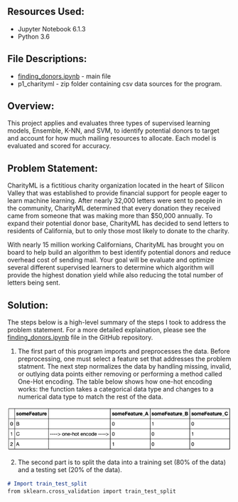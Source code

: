 ## Resources Used:

- Jupyter Notebook 6.1.3 
- Python 3.6

## File Descriptions:

- [finding_donors.ipynb](https://github.com/lizgarseeyah/Finding-Donors/blob/master/finding_donors.ipynb) - main file
-  p1_charityml - zip folder containing csv data sources for the program.

## Overview:

This project applies and evaluates three types of supervised learning models, Ensemble, K-NN, and SVM, to identify potential donors to target and account for how much mailing resources to allocate. Each model is evaluated and scored for accuracy.

## Problem Statement:

CharityML is a fictitious charity organization located in the heart of Silicon Valley that was established to provide financial support for people eager to learn machine learning. After nearly 32,000 letters were sent to people in the community, CharityML determined that every donation they received came from someone that was making more than $50,000 annually. To expand their potential donor base, CharityML has decided to send letters to residents of California, but to only those most likely to donate to the charity. 

With nearly 15 million working Californians, CharityML has brought you on board to help build an algorithm to best identify potential donors and reduce overhead cost of sending mail. Your goal will be evaluate and optimize several different supervised learners to determine which algorithm will provide the highest donation yield while also reducing the total number of letters being sent.

## Solution: 

The steps below is a high-level summary of the steps I took to address the problem statement. For a more detailed explaination, please see the [finding_donors.ipynb](https://github.com/lizgarseeyah/Finding-Donors/blob/master/finding_donors.ipynb) file in the GitHub repository.

1. The first part of this program imports and preprocesses the data. Before preprocessing, one must select a feature set that addresses the problem statment. The next step normalizes the data by handling missing, invalid, or outlying data points either removing or performing a method called One-Hot encoding. The table below shows how one-hot encoding works: the function takes a categorical data type and changes to a numerical data type to match the rest of the data.


![one-hot-encoding](/img/One-Hot-encoding.png) 


2. The second part is to split the data into a training set (80% of the data) and a testing set (20% of the data).

```markdown
# Import train_test_split
from sklearn.cross_validation import train_test_split

```


